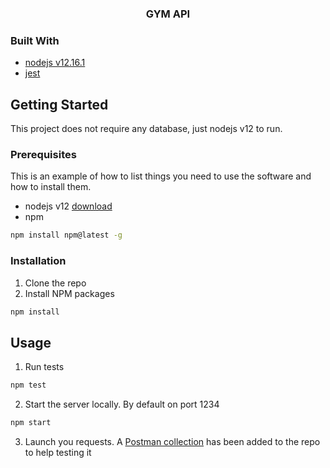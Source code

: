 <p align="center">
  <h3 align="center">GYM API</h3>
</p>


### Built With
* [nodejs v12.16.1](https://nodejs.org/en/download/)
* [jest](https://jestjs.io/en/)


<!-- GETTING STARTED -->
## Getting Started

This project does not require any database, just nodejs v12 to run.

### Prerequisites

This is an example of how to list things you need to use the software and how to install them.
* nodejs v12 [download](https://nodejs.org/en/download/)
* npm
```sh
npm install npm@latest -g
```

### Installation

1. Clone the repo
2. Install NPM packages
```sh
npm install
```

<!-- USAGE EXAMPLES -->
## Usage

1. Run tests
```sh
npm test
```

2. Start the server locally. By default on port 1234
```sh
npm start
```
3. Launch you requests. A [Postman collection](https://github.com/catalanska/gym-api/tree/master/postman_collection.json) has been added to the repo to help testing it
